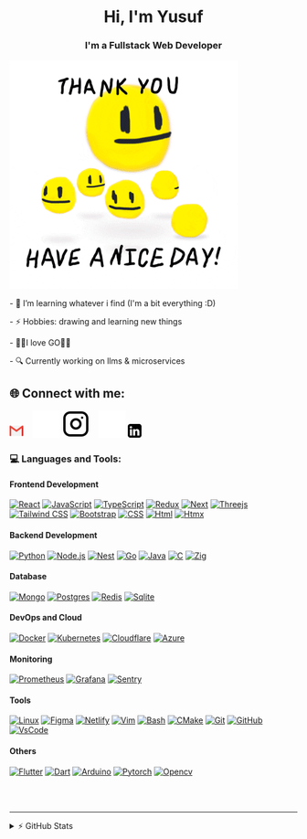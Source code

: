 <h1 align="center">Hi, I'm Yusuf</h1>
<h3 align="center">I'm a Fullstack Web Developer</h3>

<img src="imgs/BD.gif" alt="gif" width="400"/>

<p>- 🌱 I’m learning whatever i find (I'm a bit everything :D)</p>
<p>- ⚡ Hobbies: drawing and learning new things</p>
<p>- 🤯🤯I love GO🤯🤯</p>
<p>- 🔍 Currently working on llms & microservices</p>

<h2>🌐 Connect with me:</h2>

[![website](./imgs/281769.png)](https://mail.google.com/mail/u/0/#inbox?compose=CllgCJTNqwmPmHqmhSfGJmThHMmnGGpnvZpTlQwRxBxMDDPVDNsPbpPcZKNSfhMXVDSBDlRMzvV)
&nbsp;&nbsp;
[![website](./imgs/instagram-dark.svg)](https://instagram.com/Ysf_back#gh-dark-mode-only)
[![website](./imgs/instagram-light.svg)](https://instagram.com/Ysf_back#gh-light-mode-only)
&nbsp;&nbsp;
[![website](./imgs/li_light.svg)](https://www.linkedin.com/in/yusuf-ahmet-bekci-5a956a263/#gh-dark-mode-only)
[![website](./imgs/li_dark.png)](https://www.linkedin.com/in/yusuf-ahmet-bekci-5a956a263/#gh-light-mode-only)

### 💻 Languages and Tools:

#### Frontend Development

<p>
    <a href="React.js"><img src="https://skillicons.dev/icons?i=react" alt="React"/></a>
    <a href="JavaScript"><img src="https://skillicons.dev/icons?i=javascript" alt="JavaScript" /></a>
    <a href="TypeScript"><img src="https://skillicons.dev/icons?i=typescript" alt="TypeScript" /></a>
    <a href="Redux"><img src="https://skillicons.dev/icons?i=redux" alt="Redux" /></a>
    <a href="Next"><img src="https://skillicons.dev/icons?i=nextjs" alt="Next" /></a>
    <a href="Threejs"><img src="https://skillicons.dev/icons?i=threejs" alt="Threejs" /></a>
    <a href="TailwindCSS"><img src="https://skillicons.dev/icons?i=tailwind" alt="Tailwind CSS" /></a>
    <a href="Bootstrap"><img src="https://skillicons.dev/icons?i=bootstrap" alt="Bootstrap" /></a>
    <a href="CSS"><img src="https://skillicons.dev/icons?i=css" alt="CSS"/></a>
    <a href="Html"><img src="https://skillicons.dev/icons?i=html" alt="Html"/></a>
    <a href="Htmx"><img src="https://skillicons.dev/icons?i=htmx" alt="Htmx"/></a>
</p>

#### Backend Development

<p>
    <a href="Python"><img src="https://skillicons.dev/icons?i=py" alt="Python"/></a>
    <a href="Node.js"><img src="https://skillicons.dev/icons?i=nodejs" alt="Node.js"/></a>
     <a href="Nest"><img src="https://skillicons.dev/icons?i=nest" alt="Nest"/></a>
    <a href="Go"><img src="https://skillicons.dev/icons?i=go" alt="Go"/></a>
    <a href="Java"><img src="https://skillicons.dev/icons?i=java" alt="Java"/></a>
    <a href="C"><img src="https://skillicons.dev/icons?i=c" alt="C" /></a>
    <a href="Zig"><img src="https://skillicons.dev/icons?i=zig" alt="Zig" /></a>
</p>

#### Database

<p>
    <a href="Mongo"><img src="https://skillicons.dev/icons?i=mongo" alt="Mongo"/></a>
    <a href="Postgres"><img src="https://skillicons.dev/icons?i=postgres" alt="Postgres"/></a>
    <a href="Redis"><img src="https://skillicons.dev/icons?i=redis" alt="Redis"/></a>
    <a href="Sqlite"><img src="https://skillicons.dev/icons?i=sqlite" alt="Sqlite"/></a>
</p>

#### DevOps and Cloud

<p>
    <a href="Docker"><img src="https://skillicons.dev/icons?i=docker" alt="Docker"/></a>
    <a href="Kubernetes"><img src="https://skillicons.dev/icons?i=kubernetes" alt="Kubernetes"/></a>
    <a href="Cloudflare"><img src="https://skillicons.dev/icons?i=cloudflare" alt="Cloudflare"/></a>
    <a href="Azure"><img src="https://skillicons.dev/icons?i=azure" alt="Azure"/></a>
</p>

#### Monitoring

<p>
    <a href="Prometheus"><img src="https://skillicons.dev/icons?i=prometheus" alt="Prometheus"/></a>
    <a href="Grafana"><img src="https://skillicons.dev/icons?i=grafana" alt="Grafana"/></a>
    <a href="Sentry"><img src="https://skillicons.dev/icons?i=sentry" alt="Sentry"/></a>
</p>

#### Tools

<p>
    <a href="Linux"><img src="https://skillicons.dev/icons?i=linux" alt="Linux"/></a>
    <a href="Figma"><img src="https://skillicons.dev/icons?i=figma" alt="Figma" /></a>
    <a href="Netlify"><img src="https://skillicons.dev/icons?i=netlify" alt="Netlify"/></a>
    <a href="Vim"><img src="https://skillicons.dev/icons?i=vim" alt="Vim"/></a>
    <a href="Bash"><img src="https://skillicons.dev/icons?i=bash" alt="Bash"/></a>
    <a href="CMake"><img src="https://skillicons.dev/icons?i=cmake" alt="CMake"/></a>
    <a href="Git"><img src="https://skillicons.dev/icons?i=git" alt="Git"/></a>
    <a href="GitHub"><img src="https://skillicons.dev/icons?i=github" alt="GitHub"/></a>
    <a href="VsCode"><img src="https://skillicons.dev/icons?i=vscode" alt="VsCode"/></a>
</p>

#### Others

<p>
    <a href="Flutter"><img src="https://skillicons.dev/icons?i=flutter" alt="Flutter" /></a>
    <a href="Dart"><img src="https://skillicons.dev/icons?i=dart" alt="Dart"/></a>
    <a href="Arduino"><img src="https://skillicons.dev/icons?i=arduino" alt="Arduino"/></a>
    <a href="Pytorch"><img src="https://skillicons.dev/icons?i=pytorch" alt="Pytorch"/></a>
    <a href="Opencv"><img src="https://skillicons.dev/icons?i=opencv" alt="Opencv"/></a> 
</p>

<br />
<br />

---

<details>
  <summary>⚡ GitHub Stats</summary>

![](https://github-readme-stats.vercel.app/api/top-langs/?username=JspBack&theme=algolia&hide_border=true&include_all_commits=true&count_private=false&layout=compact)
![Profile Summary](http://github-profile-summary-cards.vercel.app/api/cards/profile-details?username=Jspback&theme=dark)

---

[![](https://visitcount.itsvg.in/api?id=JspBack&label=Profile%20Views&color=6&icon=1&pretty=false)](https://visitcount.itsvg.in)

</details>
